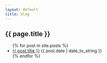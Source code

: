 ```yaml
---
layout: default
title: blog
---
```


<h2> {{ page.title }} </h2>

<ul>
	{% for post in site.posts %}
	<li>
		<a href="{{ post.url }}" target="_blank">{{ post.title }}</a> {{ post.date | date_to_string }}
	</li>
	{% endfor %}
</ul>